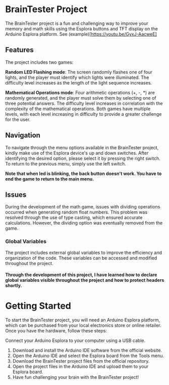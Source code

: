# BrainTester Project
The BrainTester project is a fun and challenging way to improve your memory and math skills using the Esplora buttons and TFT display on the Arduino Esplora platform. See (example)[https://youtu.be/GyxJ-AacweE]

## Features
The project includes two games:

**Random LED Flashing mode**: The screen randomly flashes one of four lights, and the player must identify which lights were illuminated. The difficulty level increases as the length of the light sequence increases.

**Mathematical Operations mode**: Four arithmetic operations (+, -, *) are randomly generated, and the player must solve them by selecting one of three potential answers. The difficulty level increases in correlation with the complexity of the mathematical operations.
Both games have multiple levels, with each level increasing in difficulty to provide a greater challenge for the user.

## Navigation
To navigate through the menu options available in the BrainTester project, kindly make use of the Esplora device's up and down switches. After identifying the desired option, please select it by pressing the right switch. To return to the previous menu, simply use the left switch.

**Note that when led is blinking, the back button doesn't work. You have to end the game to return to the main menu.**

## Issues
During the development of the math game, issues with dividing operations occurred when generating random float numbers. This problem was resolved through the use of type casting, which ensured accurate calculations. However, the dividing option was eventually removed from the game.

### Global Variables
The project includes external global variables to improve the efficiency and organization of the code. These variables can be accessed and modified throughout the project.

#### Through the development of this project, I have learned how to declare global variables visible throughout the project and how to protect headers shortly.


# Getting Started
To start the BrainTester project, you will need an Arduino Esplora platform, which can be purchased from your local electronics store or online retailer. Once you have the hardware, follow these steps:

Connect your Arduino Esplora to your computer using a USB cable.
1. Download and install the Arduino IDE software from the official website.
2. Open the Arduino IDE and select the Esplora board from the Tools menu.
3. Download the BrainTester project files from the official repository.
4. Open the project files in the Arduino IDE and upload them to your Esplora board.
5. Have fun challenging your brain with the BrainTester project!
